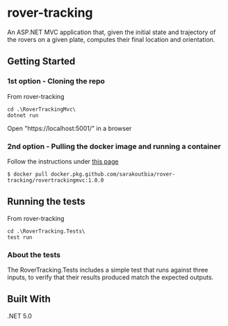 # rover-tracking
An ASP.NET MVC application that, given the initial state and trajectory of the rovers on a given plate, computes their final location and orientation.

## Getting Started

### 1st option - Cloning the repo 
From rover-tracking
```
cd .\RoverTrackingMvc\ 
dotnet run
```
Open "https://localhost:5001/" in a browser

### 2nd option - Pulling the docker image and running a container 
Follow the instructions under [this page](https://github.com/SaraKoutbia/rover-tracking/packages/537675 ) 
```
$ docker pull docker.pkg.github.com/sarakoutbia/rover-tracking/rovertrackingmvc:1.0.0
```

## Running the tests
From rover-tracking
```
cd .\RoverTracking.Tests\
test run 
```


### About the tests

The RoverTracking.Tests includes a simple test that runs against three inputs, to verify that their results produced match the expected outputs.



## Built With

.NET 5.0 

